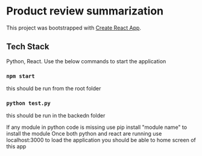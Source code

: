 # Product review summarization

This project was bootstrapped with [Create React App](https://github.com/facebook/create-react-app).

## Tech Stack

Python, React. Use the below commands to start the application

### `npm start`
this should be run from the root folder

### `python test.py`
this should be run in the backedn folder

If any module in python code is missing use pip install "module name" to install the module
Once both python and react are running use localhost:3000 to load the application
you should be able to home screen of this app

